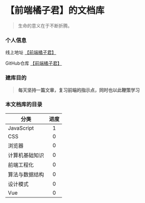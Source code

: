 
# 【前端橘子君】的文档库 <!-- {docsify-ignore} -->


> 生命的意义在于不断折腾。


### 个人信息 <!-- {docsify-ignore} -->
线上地址 [【前端橘子君】](http://xiaoysosheng.top)

GitHub仓库 [【前端橘子君】](https://github.com/xiaoyaosheng-yu/library)


### 建库目的 <!-- {docsify-ignore} -->
> **每天坚持一篇文章，复习前端的指示点，同时也以此鞭策学习**

### 本文档库的目录 <!-- {docsify-ignore} -->

| 分类           | 进度        |
| --------       | :--------: |
| JavaScript     | 1          |
| CSS            | 0          |
| 浏览器         | 0          |
| 计算机基础知识  | 0          |
| 前端工程化     | 0          |
| 算法与数据结构 | 0           |
| 设计模式       | 0          |
| Vue           | 0          |